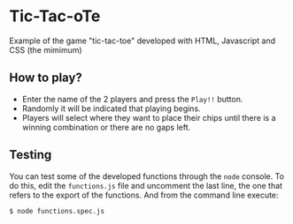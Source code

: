 # Tic-Tac-oTe
Example of the game "tic-tac-toe" developed with HTML, Javascript and CSS (the mimimum)

## How to play?
 - Enter the name of the 2 players and press the `Play!!` button.
 - Randomly it will be indicated that playing begins.
 - Players will select where they want to place their chips until there is a winning combination or there are no gaps left.

## Testing
You can test some of the developed functions through the `node` console. To do this, edit the `functions.js` file and uncomment the last line, the one that refers to the export of the functions. And from the command line execute:

```bash
$ node functions.spec.js
```
